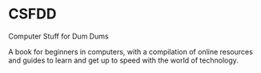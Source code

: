 # CSFDD
Computer Stuff for Dum Dums

A book for beginners in computers, with a compilation of online resources and guides to learn and get up to speed with the world of technology.
